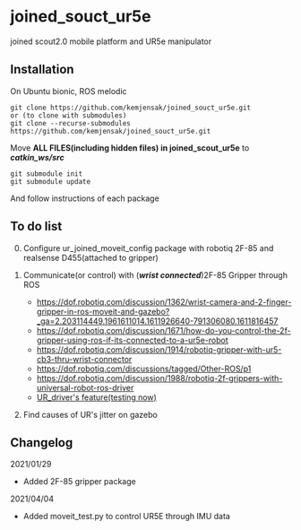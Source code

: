 
# joined_souct_ur5e
joined scout2.0 mobile platform and UR5e manipulator


## Installation
On Ubuntu bionic, ROS melodic 

    git clone https://github.com/kemjensak/joined_souct_ur5e.git
    or (to clone with submodules)
    git clone --recurse-submodules https://github.com/kemjensak/joined_souct_ur5e.git
    
Move **ALL FILES(including hidden files) in joined_scout_ur5e** to ***catkin_ws/src***

    git submodule init
    git submodule update


And follow instructions of each package



## To do list

 0. Configure ur_joined_moveit_config package with robotiq 2F-85 and realsense D455(attached to gripper)
 1. Communicate(or control) with (***wrist connected***)2F-85 Gripper through ROS
	 - https://dof.robotiq.com/discussion/1362/wrist-camera-and-2-finger-gripper-in-ros-moveit-and-gazebo?_ga=2.203114449.1961611014.1611926640-791306080.1611816457
	  - https://dof.robotiq.com/discussion/1671/how-do-you-control-the-2f-gripper-using-ros-if-its-connected-to-a-ur5e-robot
	  - https://dof.robotiq.com/discussion/1914/robotiq-gripper-with-ur5-cb3-thru-wrist-connector
	   - https://dof.robotiq.com/discussions/tagged/Other-ROS/p1
	   - https://dof.robotiq.com/discussion/1988/robotiq-2f-grippers-with-universal-robot-ros-driver
	   - [UR_driver's feature(testing now)](https://github.com/kemjensak/joined_souct_ur5e/blob/master/Universal_Robots_ROS_Driver/ur_robot_driver/doc/setup_tool_communication.md)

 2. Find causes of UR's jitter on gazebo



       
 

## Changelog
2021/01/29
 -  Added 2F-85 gripper package

2021/04/04
 -  Added moveit_test.py to control UR5E through IMU data
